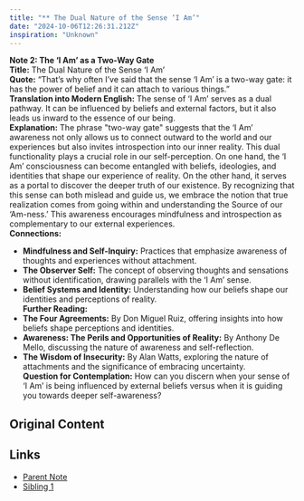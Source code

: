 ```yaml
---
title: "** The Dual Nature of the Sense ‘I Am’"
date: "2024-10-06T12:26:31.212Z"
inspiration: "Unknown"
---
```


**Note 2: The ‘I Am’ as a Two-Way Gate**  
**Title:** The Dual Nature of the Sense ‘I Am’  
**Quote:** “That’s why often I’ve said that the sense ‘I Am’ is a two-way gate: it has the power of belief and it can attach to various things.”  
**Translation into Modern English:** The sense of ‘I Am’ serves as a dual pathway. It can be influenced by beliefs and external factors, but it also leads us inward to the essence of our being.  
**Explanation:** The phrase "two-way gate" suggests that the ‘I Am’ awareness not only allows us to connect outward to the world and our experiences but also invites introspection into our inner reality. This dual functionality plays a crucial role in our self-perception. On one hand, the ‘I Am’ consciousness can become entangled with beliefs, ideologies, and identities that shape our experience of reality. On the other hand, it serves as a portal to discover the deeper truth of our existence. By recognizing that this sense can both mislead and guide us, we embrace the notion that true realization comes from going within and understanding the Source of our ‘Am-ness.’ This awareness encourages mindfulness and introspection as complementary to our external experiences.  
**Connections:**  
- **Mindfulness and Self-Inquiry:** Practices that emphasize awareness of thoughts and experiences without attachment.  
- **The Observer Self:** The concept of observing thoughts and sensations without identification, drawing parallels with the ‘I Am’ sense.  
- **Belief Systems and Identity:** Understanding how our beliefs shape our identities and perceptions of reality.  
**Further Reading:**  
- **The Four Agreements:** By Don Miguel Ruiz, offering insights into how beliefs shape perceptions and identities.  
- **Awareness: The Perils and Opportunities of Reality:** By Anthony De Mello, discussing the nature of awareness and self-reflection.  
- **The Wisdom of Insecurity:** By Alan Watts, exploring the nature of attachments and the significance of embracing uncertainty.  
**Question for Contemplation:** How can you discern when your sense of ‘I Am’ is being influenced by external beliefs versus when it is guiding you towards deeper self-awareness?

## Original Content



## Links

- [Parent Note](/parent-note.md)
- [Sibling 1](/zettel1.md)
